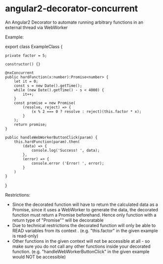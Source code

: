 # angular2-decorator-concurrent

An Angular2 Decorator to automate running arbitrary functions in an external thread via WebWorker

Example:

export class ExampleClass {

	private factor = 5;

	constructor() {}

	@nxConcurrent
	public hardFunction(x:number):Promise<number> {
		let it = 0;
		const s = new Date().getTime();
		while (new Date().getTime() - s < 4000) {
			it++;
		}
		const promise = new Promise(
			(resolve, reject) => {
				(x % 2 === 0 ? resolve : reject)(this.factor * x);
			}
		);
		return promise;
	}

	public handleWebWorkerButtonClick(param) {
		this.hardFunction(param).then(
			(data) => {
				console.log('Success! ', data);
			},
			(error) => {
				console.error ('Error! ', error);
			}
		)
	}

}


Restrictions:

- Since the decorated function will have to return the calculated data as a Promise, since it uses
  a WebWorker to generate the data, the decorated function must return a Promise beforehand.
  Hence only function with a return type of "Promise<any>"" will be decoratable
- Due to technical restrictions the decorated function will only be able to READ variables from its
  context .
  (e.g. "this.factor" in the given example is read-only)
- Other functions in the given context will not be accessible at all - so make sure you
  do not call any other functions inside your decorated function.
  (e.g. "handleWebWorkerButtonClick" in the given example would NOT be accessible)